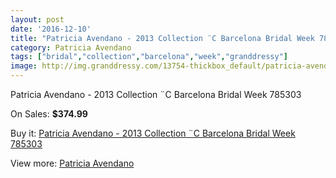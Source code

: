 ```yaml
---
layout: post
date: '2016-12-10'
title: "Patricia Avendano - 2013 Collection ¨C Barcelona Bridal Week 785303"
category: Patricia Avendano
tags: ["bridal","collection","barcelona","week","granddressy"]
image: http://img.granddressy.com/13754-thickbox_default/patricia-avendano-2013-collection-c-barcelona-bridal-week-785303.jpg
---
```

Patricia Avendano - 2013 Collection ¨C Barcelona Bridal Week 785303

On Sales: **$374.99**
<a href="https://www.granddressy.com/en/patricia-avendano/12822-patricia-avendano-2013-collection-c-barcelona-bridal-week-785303.html"><amp-img layout="responsive" width="600" height="600" src="//img.granddressy.com/13754-thickbox_default/patricia-avendano-2013-collection-c-barcelona-bridal-week-785303.jpg" alt="Patricia Avendano - 2013 Collection ¨C Barcelona Bridal Week 785303 0" /></a>

Buy it: [Patricia Avendano - 2013 Collection ¨C Barcelona Bridal Week 785303](https://www.granddressy.com/en/patricia-avendano/12822-patricia-avendano-2013-collection-c-barcelona-bridal-week-785303.html "Patricia Avendano - 2013 Collection ¨C Barcelona Bridal Week 785303")

View more: [Patricia Avendano](https://www.granddressy.com/en/65-patricia-avendano "Patricia Avendano")